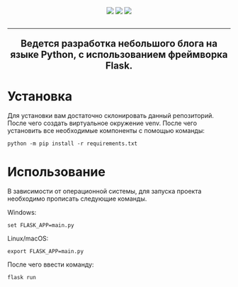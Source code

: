   </h2>
  <p align="center">
  <img src="https://img.shields.io/badge/made%20by-boborikin-blue" style="max-width:100%;"> 
  <img src="https://img.shields.io/badge/Flask-1.1.2-brightgreen" style="max-width:100%;">
  <img src="https://img.shields.io/badge/Python-3.7%2B-blue" style="max-width:100%;">
  </p>
  <h2 align="center">
  
 ---
  
Ведется разработка небольшого блога на языке Python, с использованием фреймворка Flask.
  
# Установка
  Для установки вам достаточно склонировать данный репозиторий. После чего создать виртуальное окружение venv. После чего установить все необходимые компоненты с помощью команды:
  <p>
<code>python -m pip install -r requirements.txt</code>
  </p>
 
# Использование
  В зависимости от операционной системы, для запуска проекта необходимо прописать следующие команды.
  
  Windows:
   <p>
<code>set FLASK_APP=main.py</code>
  </p>
  Linux/macOS:
   <p>
<code>export FLASK_APP=main.py</code>
  </p>
  После чего ввести команду:
  <p>
<code>flask run</code>
  </p>
